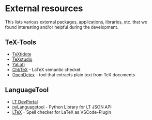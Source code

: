 # External resources

This lists various external packages, applications, libraries, etc. that we
found interesting and/or helpful during the development.

## TeX-Tools

- [TeXtidote](https://sylvainhalle.github.io/textidote/)
- [TeXstudio](http://texstudio.sourceforge.net/)
- [YaLafi](https://github.com/matze-dd/YaLafi)
- [ChkTeX](https://www.nongnu.org/chktex/) - LaTeX semantic checket
- [OpenDetex](https://github.com/pkubowicz/opendetex) - tool that extracts plain text from TeX documents

## LanguageTool

- [LT DevPortal](https://dev.languagetool.org/)
- [pyLanguagetool](https://github.com/Findus23/pyLanguagetool) - Python Library for LT JSON API
- [LTeX](https://github.com/valentjn/vscode-ltex#ltex-extension-for-vs-code-grammarspell-checker-with-languagetool-and-latex-support) - Spell checker for LaTeX as VSCode-Plugin
